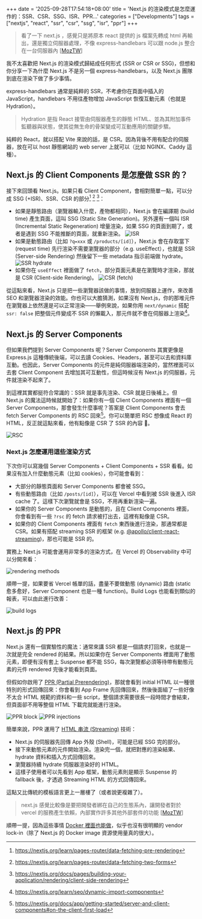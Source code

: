 +++
date = '2025-09-28T17:54:18+08:00'
title = 'Next.js 的渲染模式是怎麼運作的：SSR、CSR、SSG、ISR、PPR…'
categories = ["Developments"]
tags = ["nextjs", "react", "ssr", "csr", "ssg", "isr", "ppr"]
+++

> 看了一下 next.js ，感覺只是將原本 react 提供的 js 檔案先轉成 html 再輸出，還是獨立伺服器處理，不像 express-handlebars 可以跟 node.js 整合在一台伺服器內 [[MozTW](https://t.me/moztw_general/1/263038)]

我不太喜歡把 Next.js 的渲染模式歸結成任何形式 (SSR or CSR or SSG)，但想和你分享一下為什麼 Next.js 不是另一個 express-handlebars，以及 Next.js 團隊到底在渲染下做了多少事情。

express-handlebars 通常是純粹的 SSR，不考慮你在頁面中插入的 JavaScript，handlebars 不用往產物增加 JavaScript 恢復互動元素（也就是 Hydration）。

> Hydration 是指 React 接管由伺服器產生的靜態 HTML、並為其附加事件監聽器與狀態，使其從無生命的骨架變成可互動應用的關鍵步驟。

純粹的 React，就以搭配 Vite 來說的話，是 CSR。因為背後不用有配合的伺服器，放在可以 host 靜態網站的 web server 上就可以（比如 NGINX、Caddy 這種）。

## Next.js 的 Client Components 是怎麼做 SSR 的？

接下來回頭看 Next.js。如果只看 Client Component，會相對簡單一點，可以分成 SSG (+ISR)、SSR、CSR 的部分[^1] [^2] [^3]：

- 如果是靜態路由（瀏覽器輸入什麼，產物都相同），Next.js 會在編譯期 (build time) 產生頁面，這叫 SSG (Static Site Generation)。另外還有一個叫 ISR (Incremental Static Regeneration) 增量渲染，如果 SSG 的頁面到期了，或者是遇到 SSG 不能推斷的頁面，就重新渲染。
  ![ISR](https://assets.blog.pan93.com/how-nextjs-rendering-works/isr.avif)
- 如果是動態路由（比如 `?q=xxx` 或 `/products/[id]`），Next.js 會在存取當下 (request time) 先行渲染不需要瀏覽器的部分（e.g. useEffect），也就是 SSR (Server-side Rendering) 然後留下一些 metadata 指示前端做 hydrate。
  ![SSR hydrate](https://assets.blog.pan93.com/how-nextjs-rendering-works/ssr-hydrate.avif)
- 如果你在 `useEffect` 裡面做了 `fetch`，部分頁面元素是在瀏覽時才渲染，那就是 CSR (Client-side Rendering)。
  ![CSR (fetch)](https://assets.blog.pan93.com/how-nextjs-rendering-works/csr-fetch.avif)

從這點來看，Next.js 只是把一些瀏覽器該做的事情，放到伺服器上運作，來改善 SEO 和瀏覽器渲染的效能。你也可以大膽猜測，如果沒有 Next.js，你的那堆元件在瀏覽器上依然還是可以正常渲染——舉例來說，如果你用 `next/dynamic` 搭配 `ssr: false` 把整個元件變成不 SSR 的懶載入，那元件就不會在伺服器上渲染[^4]。

[^1]: <https://nextjs.org/learn/pages-router/data-fetching-pre-rendering>
[^2]: <https://nextjs.org/learn/pages-router/data-fetching-two-forms>
[^3]: <https://nextjs.org/docs/pages/building-your-application/rendering/client-side-rendering>
[^4]: <https://nextjs.org/learn/seo/dynamic-import-components>

## Next.js 的 Server Components

但如果我們提到 Server Components 呢？Server Components 其實更像是 Express.js 這種傳統後端，可以去讀 Cookies、Headers，甚至可以去和資料庫互動。也因此，Server Components 的元件是純伺服器端渲染的，當然裡面可以去套 Client Component 去增加其可互動性，但這時候沒有 Next.js 的伺服器，元件就渲染不起來了。

到這裡其實都挺符合常識的：SSR 就是事先渲染、CSR 就是日後補上。但 Next.js 的魔法這時候就開始了：如果你有一個 Client Components 裡面有一個 Server Components，那會發生什麼事呢？答案是 Client Components 會去 fetch Server Components 的 RSC 回來[^5]。你可以簡單把 RSC 想像成 React 的 HTML，反正就這點來看，他有點像是 CSR 了 SSR 的內容 🫠。

![RSC](https://assets.blog.pan93.com/how-nextjs-rendering-works/rsc.avif)

[^5]: <https://nextjs.org/docs/app/getting-started/server-and-client-components#on-the-client-first-load>

### Next.js 怎麼運用這些渲染方式

下次你可以寫幾個 Server Components + Client Components + SSR 看看。如果沒有加入什麼動態元素（比如 cookies），你可能會看到：

- 大部分的靜態頁面和 Server Components 都會被 SSG。
- 有些動態路由（比如 `/posts/[id]`），可以在 Vercel 中看到被 SSR 後進入 ISR cache 了。這樣下次瀏覽就會是 SSG，不用再重新渲染一遍。
- 如果你的 Server Components 是動態的，且在 Client Components 裡面，你會看到有一些 `?rsc` 的 fetch 請求被打出去，這裡有點像是 CSR。
- 如果你的 Client Components 裡面有 `fetch` 東西後進行渲染，那通常都是 CSR。如果有搭配 streaming SSR 的框架 (e.g. [@apollo/client-react-streaming](https://github.com/apollographql/apollo-client-integrations/tree/main/packages/client-react-streaming))，那也可能是 SSR 的。

實務上 Next.js 可能會運用非常多的渲染方式，在 Vercel 的 Observability 中可以分開來看：

![rendering methods](https://assets.blog.pan93.com/how-nextjs-rendering-works/rendering-methods.avif)

順帶一提，如果要省 Vercel 帳單的話，盡量不要做動態 (dynamic) 路由 (static 愈多愈好，Server Component 也是一種 function)。Build Logs 也能看到類似的報表，可以由此進行改善：

![build logs](https://assets.blog.pan93.com/how-nextjs-rendering-works/build-logs.avif)

## Next.js 的 PPR

Next.js 還有一個實驗性的魔法：通常來講 SSR 都是一個請求打回來，也就是一次就是完全 rendered 的結果。所以如果你在 Server Components 裡面用了動態元素，即便有沒有套上 Suspense 都不能 SSG，每次瀏覽都必須等待帶有動態元素的元件 rendered 完後才能看到頁面。

但假如你啟用了 [PPR (Partial Prerendering)](https://nextjs.org/docs/app/getting-started/partial-prerendering)，那就會看到 initial HTML 以一種很特別的形式回傳回來：你會看到 App Frame 先回傳回來，然後後面組了一些好像不太合 HTML 規範的資料和一些 script，整個請求需要很長一段時間才會結束，但頁面卻不用等整個 HTML 下載完就能進行渲染。

![PPR block](https://assets.blog.pan93.com/how-nextjs-rendering-works/ppr-block.avif)
![PPR injections](https://assets.blog.pan93.com/how-nextjs-rendering-works/ppr-injection.avif)

簡單來說，PPR 運用了 [HTML 串流 (Streaming)](https://nextjs.org/learn/dashboard-app/streaming) 技術：

- Next.js 的伺服器先回傳 App 外殼 (Shell)，可能是已經 SSG 完的部分。
- 接下來動態元素的元件開始渲染。渲染完一個，就把對應的渲染結果、hydrate 資料和插入方式回傳回來。
- 瀏覽器持續 hydrate 伺服器渲染好的 HTML。
- 這樣子使用者可以先看到 App 框架，動態元素則是顯示 Suspense 的 fallback 後，才透過 Streaming HTML 的方式回傳回來。

這點又比傳統的模板語言更上一層樓了（或者說更複雜了）。

> next.js 感覺比較像是要把開發者綁在自己的生態系內，讓開發者對於 vercel 的服務產生依賴，內部實作許多其他外部套件的功能 [[MozTW](https://t.me/moztw_general/1/263052)]

順帶一提，因為這些事情 [Docker 裡面也能做](https://nextjs.org/docs/app/getting-started/deploying#docker)，似乎也沒有很明顯的 vendor lock-in（除了 Next.js 的 Docker image 資源使用量真的很大）。
